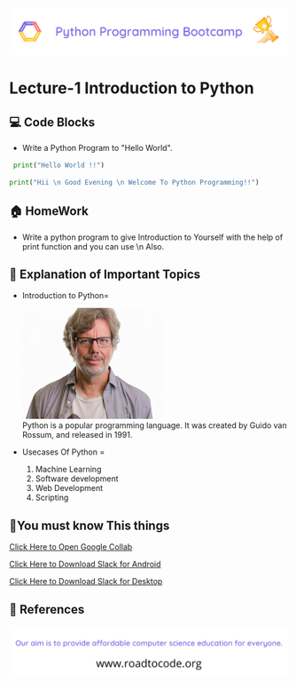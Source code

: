 <!-- HEADER -->
<p align="center">
  <img  src="./../assets/header.png" />
</p>

# Lecture-1 Introduction to Python

## 💻 Code Blocks

- Write a Python Program to "Hello World".

```python
 print("Hello World !!")
```

```python
print("Hii \n Good Evening \n Welcome To Python Programming!!")
```

## 🏠 HomeWork

- Write a python program to give Introduction to Yourself with the help of print function and you can use \n Also.

## 🧠 Explanation of Important Topics

- Introduction to Python= <br>
    <!-- Image -->

  ![GuidoVanRossumImage](guido-vann-rossum.jpg)<br>
  Python is a popular programming language. It was created by Guido van Rossum, and released in 1991.

- Usecases Of Python = <br>
  1.  Machine Learning
  2.  Software development
  3.  Web Development
  4.  Scripting

## 🤔You must know This things

  [Click Here to Open Google Collab](https://colab.research.google.com)

  [Click Here to Download Slack for Android](https://play.google.com/store/apps/details?id=com.Slack)

  [Click Here to Download Slack for Desktop](https://slack.com/intl/en-in/downloads/windows)

## 📖 References

<!-- FOOTER -->
<p align="center">
  <img  src="./../assets/footer.png" />
</p>
